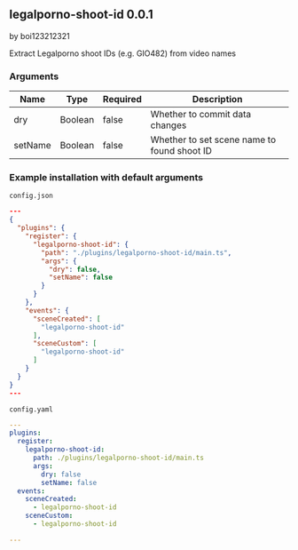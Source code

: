 ## legalporno-shoot-id 0.0.1

by boi123212321

Extract Legalporno shoot IDs (e.g. GIO482) from video names

### Arguments

| Name    | Type    | Required | Description                                 |
| ------- | ------- | -------- | ------------------------------------------- |
| dry     | Boolean | false    | Whether to commit data changes              |
| setName | Boolean | false    | Whether to set scene name to found shoot ID |

### Example installation with default arguments

`config.json`
```json
---
{
  "plugins": {
    "register": {
      "legalporno-shoot-id": {
        "path": "./plugins/legalporno-shoot-id/main.ts",
        "args": {
          "dry": false,
          "setName": false
        }
      }
    },
    "events": {
      "sceneCreated": [
        "legalporno-shoot-id"
      ],
      "sceneCustom": [
        "legalporno-shoot-id"
      ]
    }
  }
}
---
```

`config.yaml`
```yaml
---
plugins:
  register:
    legalporno-shoot-id:
      path: ./plugins/legalporno-shoot-id/main.ts
      args:
        dry: false
        setName: false
  events:
    sceneCreated:
      - legalporno-shoot-id
    sceneCustom:
      - legalporno-shoot-id

---
```
